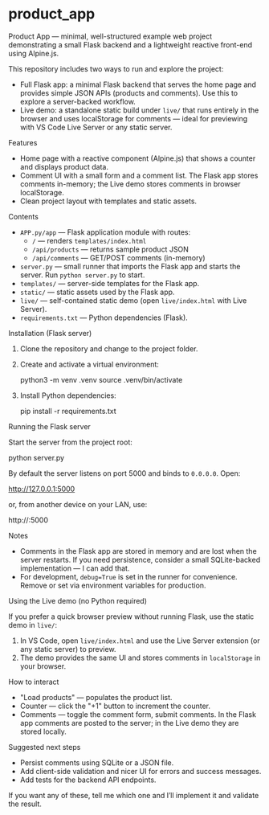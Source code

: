 # product_app

Product App — minimal, well-structured example web project demonstrating a small Flask backend and a lightweight reactive front-end using Alpine.js.

This repository includes two ways to run and explore the project:

- Full Flask app: a minimal Flask backend that serves the home page and provides simple JSON APIs (products and comments). Use this to explore a server-backed workflow.
- Live demo: a standalone static build under `live/` that runs entirely in the browser and uses localStorage for comments — ideal for previewing with VS Code Live Server or any static server.

Features

- Home page with a reactive component (Alpine.js) that shows a counter and displays product data.
- Comment UI with a small form and a comment list. The Flask app stores comments in-memory; the Live demo stores comments in browser localStorage.
- Clean project layout with templates and static assets.

Contents

- `APP.py/app` — Flask application module with routes:
  - `/` — renders `templates/index.html`
  - `/api/products` — returns sample product JSON
  - `/api/comments` — GET/POST comments (in-memory)
- `server.py` — small runner that imports the Flask app and starts the server. Run `python server.py` to start.
- `templates/` — server-side templates for the Flask app.
- `static/` — static assets used by the Flask app.
- `live/` — self-contained static demo (open `live/index.html` with Live Server).
- `requirements.txt` — Python dependencies (Flask).

Installation (Flask server)

1. Clone the repository and change to the project folder.

2. Create and activate a virtual environment:

   python3 -m venv .venv
   source .venv/bin/activate

3. Install Python dependencies:

   pip install -r requirements.txt

Running the Flask server

Start the server from the project root:

   python server.py

By default the server listens on port 5000 and binds to `0.0.0.0`. Open:

   http://127.0.0.1:5000

or, from another device on your LAN, use:

   http://<your-machine-ip>:5000

Notes

- Comments in the Flask app are stored in memory and are lost when the server restarts. If you need persistence, consider a small SQLite-backed implementation — I can add that.
- For development, `debug=True` is set in the runner for convenience. Remove or set via environment variables for production.

Using the Live demo (no Python required)

If you prefer a quick browser preview without running Flask, use the static demo in `live/`:

1. In VS Code, open `live/index.html` and use the Live Server extension (or any static server) to preview.
2. The demo provides the same UI and stores comments in `localStorage` in your browser.

How to interact

- "Load products" — populates the product list.
- Counter — click the "+1" button to increment the counter.
- Comments — toggle the comment form, submit comments. In the Flask app comments are posted to the server; in the Live demo they are stored locally.

Suggested next steps

- Persist comments using SQLite or a JSON file.
- Add client-side validation and nicer UI for errors and success messages.
- Add tests for the backend API endpoints.

If you want any of these, tell me which one and I’ll implement it and validate the result.
